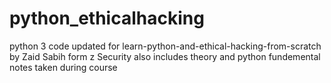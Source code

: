 # python_ethicalhacking
python 3 code updated for learn-python-and-ethical-hacking-from-scratch by Zaid Sabih form z Security
also includes theory and python fundemental notes taken during course
